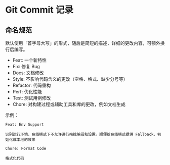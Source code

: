 # Git Commit 记录

## 命名规范

默认使用「首字母大写」的形式，随后是简短的描述，详细的更改内容，可额外换行后编写。

- Feat: 一个新特性
- Fix: 修复 Bug
- Docs: 文档修改
- Style: 不影响代码含义的更改（空格、格式、缺少分号等）
- Refactor: 代码重构
- Perf: 优化性能
- Test: 测试用例修改
- Chore: 对构建过程或辅助工具和库的更改，例如文档生成

示例：

```
Feat: Env Support

识别运行环境，在线模式下不允许进行拖拽编辑和设置。顺便给在线模式提供 Fallback，初始化成本地的效果
```

```
Chore: Format Code

格式化代码
```
